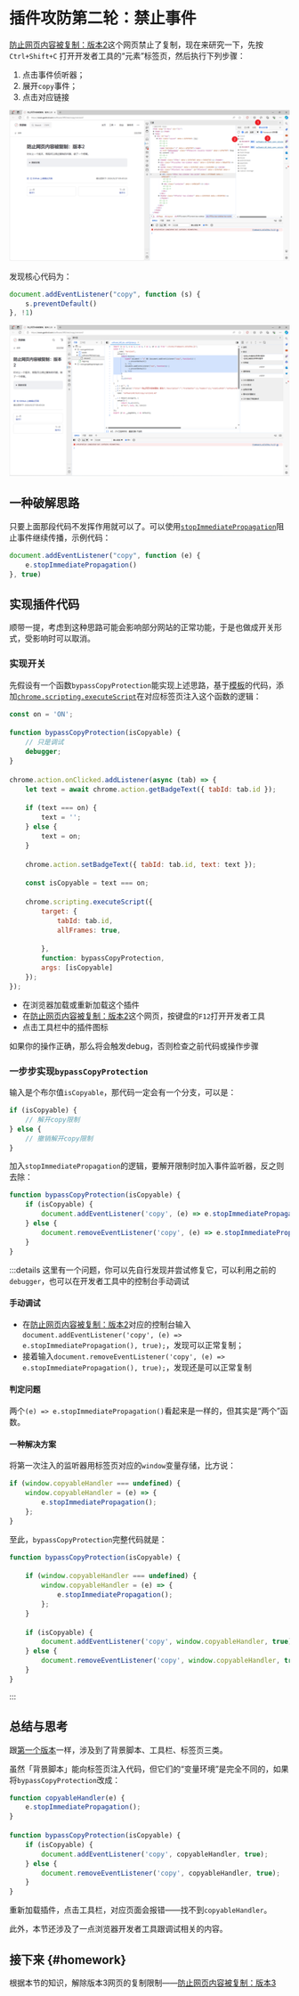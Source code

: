 # 插件攻防第二轮：禁止事件

[防止网页内容被复制：版本2](../test/copy/version2)这个网页禁止了复制，现在来研究一下，先按`Ctrl+Shift+C`
打开开发者工具的“元素”标签页，然后执行下列步骤：

1. 点击事件侦听器；
2. 展开`copy`事件；
3. 点击对应链接

![通过开发者工具调查事件](assets/通过控制台调查事件.png)

发现核心代码为：

```js
document.addEventListener("copy", function (s) {
    s.preventDefault()
}, !1)
```

![通过开发者工具查看copy事件的代码](assets/通过控制台调查事件2.png)

## 一种破解思路

只要上面那段代码不发挥作用就可以了。可以使用[`stopImmediatePropagation`](https://developer.mozilla.org/en-US/docs/Web/API/Event/stopImmediatePropagation)阻止事件继续传播，示例代码：

```js
document.addEventListener("copy", function (e) {
    e.stopImmediatePropagation()
}, true)
```

## 实现插件代码

顺带一提，考虑到这种思路可能会影响部分网站的正常功能，于是也做成开关形式，受影响时可以取消。

### 实现开关

先假设有一个函数`bypassCopyProtection`能实现上述思路，基于[模板](template)的代码，添加[`chrome.scripting.executeScript`](https://developer.chrome.google.cn/docs/extensions/reference/api/scripting?hl=zh-cn)在对应标签页注入这个函数的逻辑：

```js
const on = 'ON';

function bypassCopyProtection(isCopyable) {
    // 只是调试
    debugger;
}

chrome.action.onClicked.addListener(async (tab) => {
    let text = await chrome.action.getBadgeText({ tabId: tab.id });

    if (text === on) {
        text = '';
    } else {
        text = on;
    }

    chrome.action.setBadgeText({ tabId: tab.id, text: text });

    const isCopyable = text === on;

    chrome.scripting.executeScript({
        target: {
            tabId: tab.id,
            allFrames: true,

        },
        function: bypassCopyProtection,
        args: [isCopyable]
    });
});
```

- 在浏览器加载或重新加载这个插件
- 在[防止网页内容被复制：版本2](../test/copy/version2)这个网页，按键盘的`F12`打开开发者工具
- 点击工具栏中的插件图标

如果你的操作正确，那么将会触发debug，否则检查之前代码或操作步骤

### 一步步实现`bypassCopyProtection`

输入是个布尔值`isCopyable`，那代码一定会有一个分支，可以是：

```js
if (isCopyable) {
    // 解开copy限制
} else {
    // 撤销解开copy限制
}
```

加入`stopImmediatePropagation`的逻辑，要解开限制时加入事件监听器，反之则去除：

```js
function bypassCopyProtection(isCopyable) {
    if (isCopyable) {
        document.addEventListener('copy', (e) => e.stopImmediatePropagation(), true);
    } else {
        document.removeEventListener('copy', (e) => e.stopImmediatePropagation(), true);
    }
}
```

:::details 这里有一个问题，你可以先自行发现并尝试修复它，可以利用之前的`debugger`，也可以在开发者工具中的控制台手动调试

#### 手动调试

- 在[防止网页内容被复制：版本2](../test/copy/version2)对应的控制台输入`document.addEventListener('copy', (e) => e.stopImmediatePropagation(), true);`，发现可以正常复制；
- 接着输入`document.removeEventListener('copy', (e) => e.stopImmediatePropagation(), true);`，发现还是可以正常复制

#### 判定问题

两个`(e) => e.stopImmediatePropagation()`看起来是一样的，但其实是“两个”函数。

#### 一种解决方案

将第一次注入的监听器用标签页对应的`window`变量存储，比方说：

```js
if (window.copyableHandler === undefined) {
    window.copyableHandler = (e) => {
        e.stopImmediatePropagation();
    };
}
```

至此，`bypassCopyProtection`完整代码就是：

```js
function bypassCopyProtection(isCopyable) {

    if (window.copyableHandler === undefined) {
        window.copyableHandler = (e) => {
            e.stopImmediatePropagation();
        };
    }

    if (isCopyable) {
        document.addEventListener('copy', window.copyableHandler, true);
    } else {
        document.removeEventListener('copy', window.copyableHandler, true);
    }
}
```

:::

## 总结与思考

跟[第一个版本](version1)一样，涉及到了背景脚本、工具栏、标签页三类。

虽然「背景脚本」能向标签页注入代码，但它们的“变量环境”是完全不同的，如果将`bypassCopyProtection`改成：

```js
function copyableHandler(e) {
    e.stopImmediatePropagation();
}

function bypassCopyProtection(isCopyable) {
    if (isCopyable) {
        document.addEventListener('copy', copyableHandler, true);
    } else {
        document.removeEventListener('copy', copyableHandler, true);
    }
}
```

重新加载插件，点击工具栏，对应页面会报错——找不到`copyableHandler`。

此外，本节还涉及了一点浏览器开发者工具跟调试相关的内容。

## 接下来 {#homework}

根据本节的知识，解除版本3网页的复制限制——[防止网页内容被复制：版本3](../test/copy/version3)
